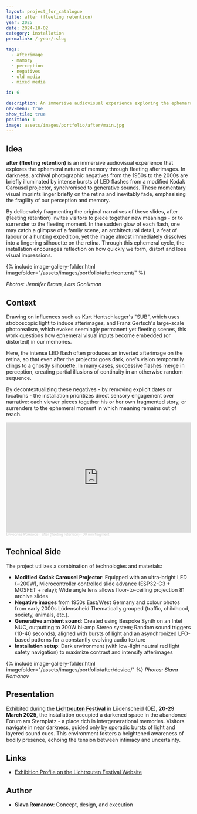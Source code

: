 ```yaml
---
layout: project_for_catalogue
title: after (fleeting retention)
year: 2025
date: 2024-10-02
category: installation
permalink: /:year/:slug

tags:
  - afterimage
  - mamory
  - perception  
  - negatives
  - old media
  - mixed media

id: 6

description: An immersive audiovisual experience exploring the ephemeral nature of memory through fleeting afterimages
nav-menu: true
show_tile: true
position: 1
image: assets/images/portfolio/after/main.jpg
---
```


<!-- [DEUTSCH VERSION](https://www.slavaromanov.art/2025/nachfleuchtigeerrinerungen) -->

## Idea

**after (fleeting retention)** is an immersive audiovisual experience that explores the ephemeral nature of memory through fleeting afterimages. In darkness, archival photographic negatives from the 1950s to the 2000s are briefly illuminated by intense bursts of LED flashes from a modified Kodak Carousel projector, synchronised to generative sounds. These momentary visual imprints linger briefly on the retina and inevitably fade, emphasising the fragility of our perception and memory.


<!-- ## Video documentation
{% include youtube.html id="gDVWrk6QsbM" %} -->

By deliberately fragmenting the original narratives of these slides, after (fleeting retention) invites visitors to piece together new meanings - or to surrender to the fleeting moment. In the sudden glow of each flash, one may catch a glimpse of a family scene, an architectural detail, a feat of labour or a hunting expedition, yet the image almost immediately dissolves into a lingering silhouette on the retina. Through this ephemeral cycle, the installation encourages reflection on how quickly we form, distort and lose visual impressions.


{% include image-gallery-folder.html imagefolder="/assets/images/portfolio/after/content/" %}

*Photos: Jennifer Braun, Lars Gonikman*

## Context

Drawing on influences such as Kurt Hentschlaeger's "SUB", which uses stroboscopic light to induce afterimages, and Franz Gertsch's large-scale photorealism, which evokes seemingly permanent yet fleeting scenes, this work questions how ephemeral visual inputs become embedded (or distorted) in our memories. 

Here, the intense LED flash often produces an inverted afterimage on the retina, so that even after the projector goes dark, one's vision temporarily clings to a ghostly silhouette. In many cases, successive flashes merge in perception, creating partial illusions of continuity in an otherwise random sequence. 

By decontextualizing these negatives - by removing explicit dates or locations - the installation prioritizes direct sensory engagement over narrative: each viewer pieces together his or her own fragmented story, or surrenders to the ephemeral moment in which meaning remains out of reach.

<iframe width="100%" height="300" scrolling="no" frameborder="no" allow="autoplay" src="https://w.soundcloud.com/player/?url=https%3A//api.soundcloud.com/tracks/2072141928&color=%23ff5500&auto_play=false&hide_related=false&show_comments=true&show_user=true&show_reposts=false&show_teaser=true&visual=true"></iframe><div style="font-size: 10px; color: #cccccc;line-break: anywhere;word-break: normal;overflow: hidden;white-space: nowrap;text-overflow: ellipsis; font-family: Interstate,Lucida Grande,Lucida Sans Unicode,Lucida Sans,Garuda,Verdana,Tahoma,sans-serif;font-weight: 100;"><a href="https://soundcloud.com/lrmlhnvgvrma" title="Вячеслав Романов" target="_blank" style="color: #cccccc; text-decoration: none;">Вячеслав Романов</a> · <a href="https://soundcloud.com/lrmlhnvgvrma/after" title="after (fleeting retention) - 30 min fragment" target="_blank" style="color: #cccccc; text-decoration: none;">after (fleeting retention) - 30 min fragment</a></div>

## Technical Side

The project utilizes a combination of technologies and materials:

- **Modified Kodak Carousel Projector**: Equipped with an ultra-bright LED (~200W), Microcontroller controlled slide advance (ESP32-C3 + MOSFET + relay); Wide angle lens allows floor-to-ceiling projection 81 archive slides
- **Negative images** from 1950s East/West Germany and colour photos from early 2000s Lüdenscheid Thematically grouped (traffic, childhood, society, animals, etc.).
- **Generative ambient sound**: Created using Bespoke Synth on an Intel NUC, outputting to 300W bi-amp Stereo system; Random sound triggers (10-40 seconds), aligned with bursts of light and an asynchronized LFO-based patterns for a constantly evolving audio texture 
- **Installation setup**: Dark environment (with low-light neutral red light safety navigation) to maximize contrast and intensify afterimages

{% include image-gallery-folder.html imagefolder="/assets/images/portfolio/after/device/" %}
*Photos: Slava Romanov*

## Presentation

Exhibited during the [**Lichtrouten Festival**](https://lichtrouten.de/slava-romanov/) in Lüdenscheid (DE), **20-29 March 2025**, the installation occupied a darkened space in the abandoned Forum am Sternplatz - a place rich in intergenerational memories. Visitors navigate in near darkness, guided only by sporadic bursts of light and layered sound cues. This environment fosters a heightened awareness of bodily presence, echoing the tension between intimacy and uncertainty.

## Links

- [Exhibition Profile on the Lichtrouten Festival Website](https://lichtrouten.de/slava-romanov/)

## Author

- **Slava Romanov**: Concept, design, and execution
